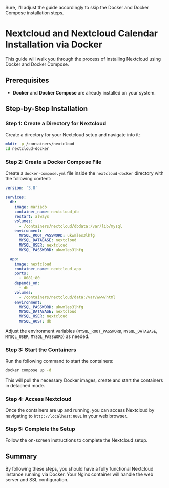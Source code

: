 Sure, I'll adjust the guide accordingly to skip the Docker and Docker Compose installation steps.


# Nextcloud and Nextcloud Calendar Installation via Docker

This guide will walk you through the process of installing Nextcloud using Docker and Docker Compose.

## Prerequisites

- **Docker** and **Docker Compose** are already installed on your system.

## Step-by-Step Installation

### Step 1: Create a Directory for Nextcloud

Create a directory for your Nextcloud setup and navigate into it:

```bash
mkdir -p /containers/nextcloud
cd nextcloud-docker
```

### Step 2: Create a Docker Compose File

Create a `docker-compose.yml` file inside the `nextcloud-docker` directory with the following content:

```yaml
version: '3.8'

services:
  db:
    image: mariadb
    container_name: nextcloud_db
    restart: always
    volumes:
      - /containers/nextcloud/dbdata:/var/lib/mysql
    environment:
      MYSQL_ROOT_PASSWORD: ukwmles3lhfg
      MYSQL_DATABASE: nextcloud
      MYSQL_USER: nextcloud
      MYSQL_PASSWORD: ukwmles3lhfg

  app:
    image: nextcloud
    container_name: nextcloud_app
    ports:
      - 8081:80
    depends_on:
      - db
    volumes:
      - /containers/nextcloud/data:/var/www/html
    environment:
      MYSQL_PASSWORD: ukwmles3lhfg
      MYSQL_DATABASE: nextcloud
      MYSQL_USER: nextcloud
      MYSQL_HOST: db
```

Adjust the environment variables (`MYSQL_ROOT_PASSWORD`, `MYSQL_DATABASE`, `MYSQL_USER`, `MYSQL_PASSWORD`) as needed.

### Step 3: Start the Containers

Run the following command to start the containers:

```bash
docker compose up -d
```

This will pull the necessary Docker images, create and start the containers in detached mode.

### Step 4: Access Nextcloud

Once the containers are up and running, you can access Nextcloud by navigating to `http://localhost:8081` in your web browser.

### Step 5: Complete the Setup

Follow the on-screen instructions to complete the Nextcloud setup.

## Summary

By following these steps, you should have a fully functional Nextcloud instance running via Docker. Your Nginx container will handle the web server and SSL configuration.
